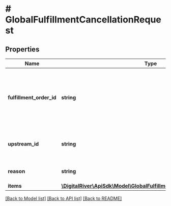 # # GlobalFulfillmentCancellationRequest

## Properties

Name | Type | Description | Notes
------------ | ------------- | ------------- | -------------
**fulfillment_order_id** | **string** | The unique identifier of the fulfillment order associated with the fulfillment cancellation. |
**upstream_id** | **string** | The unique identifier of the upstream order. | [optional]
**reason** | **string** | The reason for the cancellation. | [optional]
**items** | [**\DigitalRiver\ApiSdk\Model\GlobalFulfillmentCancellationItemRequest[]**](GlobalFulfillmentCancellationItemRequest.md) |  |

[[Back to Model list]](../../README.md#models) [[Back to API list]](../../README.md#endpoints) [[Back to README]](../../README.md)
